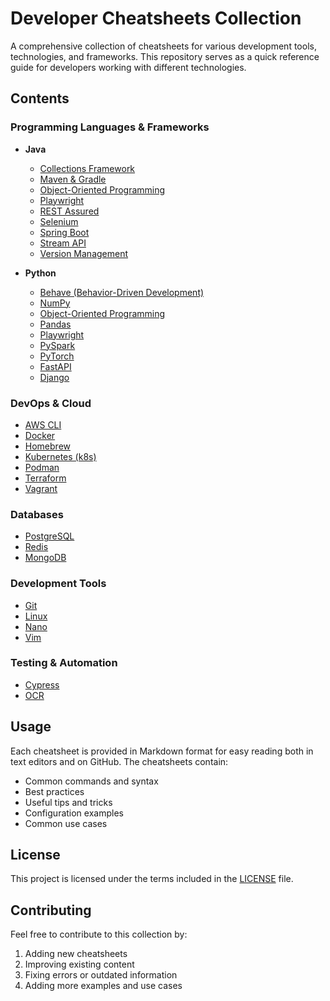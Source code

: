 # Developer Cheatsheets Collection

A comprehensive collection of cheatsheets for various development tools, technologies, and frameworks. This repository serves as a quick reference guide for developers working with different technologies.

## Contents

### Programming Languages & Frameworks
- **Java**
  - [Collections Framework](java-collections.md)
  - [Maven & Gradle](java-maven-gradle.md)
  - [Object-Oriented Programming](java-oop.md)
  - [Playwright](java-playwright.md)
  - [REST Assured](java-rest-assured.md)
  - [Selenium](java-selenium.md)
  - [Spring Boot](java-spring-boot.md)
  - [Stream API](java-stream-api.md)
  - [Version Management](java-versions.md)

- **Python**
  - [Behave (Behavior-Driven Development)](python-behave.md)
  - [NumPy](python-numpy.md)
  - [Object-Oriented Programming](python-oop.md)
  - [Pandas](python-pandas.md)
  - [Playwright](python-playwright.md)
  - [PySpark](python-pyspark.md)
  - [PyTorch](python-pytorch.md)
  - [FastAPI](python-fast-api.md)
  - [Django](python-django.md)

### DevOps & Cloud
- [AWS CLI](aws-cli.md)
- [Docker](docker.md)
- [Homebrew](homebrew.md)
- [Kubernetes (k8s)](k8.md)
- [Podman](podman.md)
- [Terraform](terraform.md)
- [Vagrant](vagrant.md)

### Databases
- [PostgreSQL](postgresql.md)
- [Redis](redis.md)
- [MongoDB](mongo-db.md)

### Development Tools
- [Git](git.md)
- [Linux](linux.md)
- [Nano](nano.md)
- [Vim](vim.md)

### Testing & Automation
- [Cypress](cypress.md)
- [OCR](ocr.md)

## Usage

Each cheatsheet is provided in Markdown format for easy reading both in text editors and on GitHub. The cheatsheets contain:
- Common commands and syntax
- Best practices
- Useful tips and tricks
- Configuration examples
- Common use cases

## License

This project is licensed under the terms included in the [LICENSE](LICENSE) file.

## Contributing

Feel free to contribute to this collection by:
1. Adding new cheatsheets
2. Improving existing content
3. Fixing errors or outdated information
4. Adding more examples and use cases
